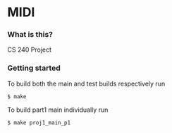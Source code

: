 # MIDI
### What is this?
CS 240 Project
### Getting started
To build both the main and test builds respectively run
```
$ make
```
To build part1 main individually run
```
$ make proj1_main_p1
```
